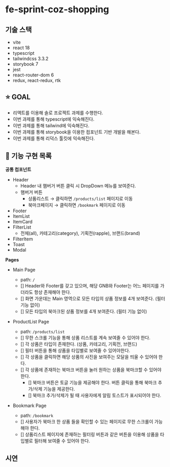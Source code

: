 # fe-sprint-coz-shopping

## 기술 스택

- vite
- react 18
- typescript
- tailwindcss 3.3.2
- storybook 7
- jest
- react-router-dom 6
- redux, react-redux, rtk

## :star: GOAL

- 리액트를 이용해 솔로 프로젝트 과제를 수행한다.
- 이번 과제를 통해 typescript에 익숙해진다.
- 이번 과제를 통해 tailwind에 익숙해진다.
- 이번 과제를 통해 storybook을 이용한 컴포넌트 기반 개발을 해본다.
- 이번 과제를 통해 리덕스 툴킷에 익숙해진다.

## :rocket: 기능 구현 목록

**공통 컴포넌트**

- Header
  - Header 내 햄버거 버튼 클릭 시 DropDown 메뉴를 보여준다.
  - 햄버거 버튼
    - 상품리스트 → 클릭하면 `/products/list` 페이지로 이동
    - 북마크페이지 → 클릭하면 `/bookmark` 페이지로 이동
- Footer
- ItemList
- ItemCard
- FilterList
  - 전체(all), 카테고리(category), 기획전(rapple), 브랜드(brand)
- FilterItem
- Toast
- Modal

**Pages**

- Main Page

  - path: `/`
  - [] Header와 Footer를 갖고 있으며, 해당 GNB와 Footer는 어느 페이지를 가더라도 항상 존재해야 한다.
  - [] 화면 가운데는 Main 영역으로 모든 타입의 상품 정보를 4개 보여준다. (필터 기능 없이)
  - [] 모든 타입의 북마크된 상품 정보를 4개 보여준다. (필터 기능 없이)

- ProductList Page

  - path: `/products/list`
  - [] 무한 스크롤 기능을 통해 상품 리스트를 계속 보여줄 수 있어야 한다.
  - [] 각 상품은 타입이 존재한다. (상품, 카테고리, 기획전, 브랜드)
  - [] 필터 버튼을 통해 상품을 타입별로 보여줄 수 있어야한다.
  - [] 각 상품을 클릭하면 해당 상품의 사진을 보여주는 모달을 띄울 수 있어야 한다.
  - [] 각 상품에 존재하는 북마크 버튼을 눌러 원하는 상품을 북마크할 수 있어야 한다.
    - [] 북마크 버튼은 토글 기능을 제공해야 한다. 버튼 클릭을 통해 북마크 추가/삭제 기능을 제공한다.
    - [] 북마크 추가/삭제가 될 때 사용자에게 알림 토스트가 표시되어야 한다.

- Bookmark Page

  - path: `/bookmark`
  - [] 사용자가 북마크 한 상품 들을 확인할 수 있는 페이지로 무한 스크롤이 가능해야 한다.
  - [] 상품리스트 페이지에 존재하는 필터링 버튼과 같은 버튼을 이용해 상품을 타입별로 필터해 보여줄 수 있어야 한다.

## 시연

